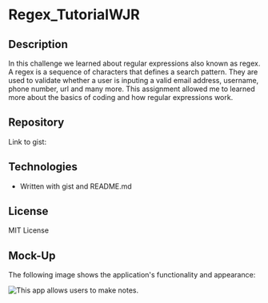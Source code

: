 # Regex_TutorialWJR

## Description

In this challenge we learned about regular expressions also known as regex. A regex is a sequence of characters that defines a search pattern. They are used to validate whether a user is inputing a valid email address, username, phone number, url and many more. This assignment allowed me to learned more about the basics of coding and how regular expressions work.

## Repository

Link to gist: 

## Technologies

- Written with gist and README.md

## License

MIT License

## Mock-Up

The following image shows the application's functionality and appearance:

![This app allows users to make notes.]()